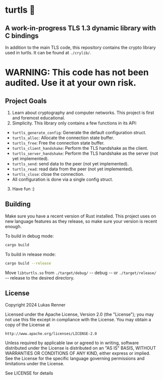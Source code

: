 # turtls 🐢

## A work-in-progress TLS 1.3 dynamic library with C bindings

In addition to the main TLS code, this repository contains the crypto library used in turtls.
It can be found at `./crylib/`.

WARNING: This code has not been audited. Use it at your own risk.
================================================================

## Project Goals
1. Learn about cryptography and computer networks. This project is first and foremost educational.
2. Simplicity. This library only contains a few functions in its API:
- `turtls_generate_config`: Generate the default configuration struct.
- `turtls_alloc`: Allocate the connection state buffer.
- `turtls_free`: Free the connection state buffer.
- `turtls_client_handshake`: Perform the TLS handshake as the client.
- `turtls_server_handshake`: Perform the TLS handshake as the server (not yet implemented).
- `turtls_send`: send data to the peer (not yet implemented).
- `turtls_read`: read data from the peer (not yet implemented).
- `turtls_close`: close the connection.
- All configuration is done via a single config struct.
3. Have fun :)

## Building
Make sure you have a recent version of Rust installed. This project uses on new language features as they release,
so make sure your version is recent enough.

To build in debug mode:
```bash
cargo build
```

To build in release mode:
```bash
cargo build --release
```

Move `libturtls.so` from `./target/debug/` -- debug -- or `./target/release/` -- release to the desired directory.

## License
Copyright 2024 Lukas Renner

Licensed under the Apache License, Version 2.0 (the "License");
you may not use this file except in compliance with the License.
You may obtain a copy of the License at

    http://www.apache.org/licenses/LICENSE-2.0

Unless required by applicable law or agreed to in writing, software
distributed under the License is distributed on an "AS IS" BASIS,
WITHOUT WARRANTIES OR CONDITIONS OF ANY KIND, either express or implied.
See the License for the specific language governing permissions and
limitations under the License.

See LICENSE for details
